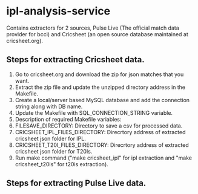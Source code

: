 # ipl-analysis-service

Contains extractors for 2 sources, Pulse Live (The official match data provider for bcci) and Cricsheet (an open source database maintained at cricsheet.org).

## Steps for extracting Cricsheet data. 

1. Go to cricsheet.org and download the zip for json matches that you want. 
2. Extract the zip file and update the unzipped directory address in the Makefile.
3. Create a local/server based MySQL database and add the connection string along with DB name.
4. Update the Makefile with SQL_CONNECTION_STRING variable.
5. Description of required Makefile variables:
  1. FILESAVE_DIRECTORY: Directory to save a csv for processed data.
  2. CRICSHEET_IPL_FILES_DIRECTORY: Direcrtory address of extracted cricsheet json folder for IPL.
  3. CRICSHEET_T20I_FILES_DIRECTORY: Direcrtory address of extracted cricsheet json folder for T20Is.
6. Run make command ("make cricsheet_ipl" for ipl extraction and "make cricsheet_t20is" for t20is extraction).

## Steps for extracting Pulse Live data.
